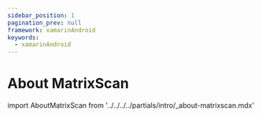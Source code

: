 ```yaml
---
sidebar_position: 1
pagination_prev: null
framework: xamarinAndroid
keywords:
  - xamarinAndroid
---
```


# About MatrixScan

import AboutMatrixScan from '../../../../partials/intro/_about-matrixscan.mdx'

<AboutMatrixScan />
